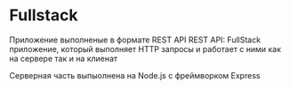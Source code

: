 # Fullstack

Приложение выполненые в формате REST API
REST API: FullStack приложение, который выполняет HTTP запросы и работает с ними как на сервере так и на клиенат


Серверная часть выпыолнена на Node.js с фреймворком Express
